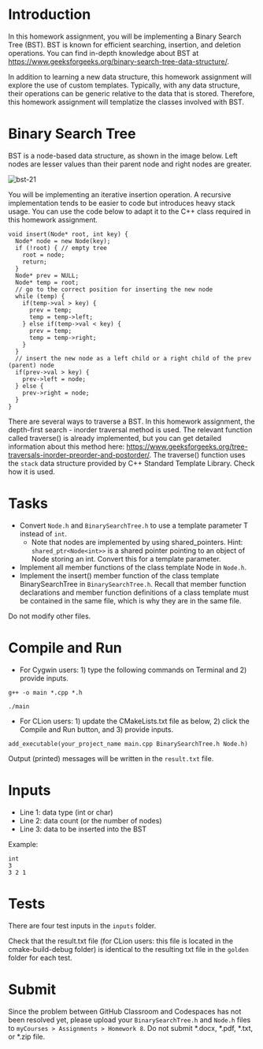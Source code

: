# Introduction

In this homework assignment, you will be implementing a Binary Search Tree (BST). BST is known for efficient searching, insertion, and deletion operations. You can find in-depth knowledge about BST at https://www.geeksforgeeks.org/binary-search-tree-data-structure/.

In addition to learning a new data structure, this homework assignment will explore the use of custom templates. Typically, with any data structure, their operations can be generic relative to the data that is stored. Therefore, this homework assignment will templatize the classes involved with BST.

# Binary Search Tree

BST is a node-based data structure, as shown in the image below. Left nodes are lesser values than their parent node and right nodes are greater.

![bst-21](https://github.com/sskeme/eeee346-s24-hw8/assets/154963758/129f1672-8a92-40b9-ac8d-793921339098)

You will be implementing an iterative insertion operation. A recursive implementation tends to be easier to code but introduces heavy stack usage. You can use the code below to adapt it to the C++ class required in this homework assignment.

```
void insert(Node* root, int key) {
  Node* node = new Node(key);
  if (!root) { // empty tree
    root = node;
    return;
  }
  Node* prev = NULL;
  Node* temp = root;
  // go to the correct position for inserting the new node
  while (temp) {
    if(temp->val > key) {
      prev = temp;
      temp = temp->left;
    } else if(temp->val < key) {
      prev = temp;
      temp = temp->right;
    }
  }
  // insert the new node as a left child or a right child of the prev (parent) node
  if(prev->val > key) {
    prev->left = node;
  } else {
    prev->right = node;
  }
}
```

There are several ways to traverse a BST. In this homework assignment, the depth-first search - inorder traversal method is used. The relevant function called traverse() is already implemented, but you can get detailed information about this method here: https://www.geeksforgeeks.org/tree-traversals-inorder-preorder-and-postorder/. The traverse() function uses the `stack` data structure provided by C++ Standard Template Library. Check how it is used.

# Tasks

* Convert `Node.h` and `BinarySearchTree.h` to use a template parameter T instead of `int`.
  * Note that nodes are implemented by using shared_pointers. Hint: `shared_ptr<Node<int>>` is a shared pointer pointing to an object of Node storing an int. Convert this for a template parameter.
* Implement all member functions of the class template Node in `Node.h`.
* Implement the insert() member function of the class template BinarySearchTree in `BinarySearchTree.h`. Recall that member function declarations and member function definitions of a class template must be contained in the same file, which is why they are in the same file.

Do not modify other files.

# Compile and Run

* For Cygwin users: 1) type the following commands on Terminal and 2) provide inputs.

```
g++ -o main *.cpp *.h
```
```
./main
```

* For CLion users: 1) update the CMakeLists.txt file as below, 2) click the Compile and Run button, and 3) provide inputs.

```
add_executable(your_project_name main.cpp BinarySearchTree.h Node.h)
```

Output (printed) messages will be written in the `result.txt` file.

# Inputs

* Line 1: data type (int or char)
* Line 2: data count (or the number of nodes)
* Line 3: data to be inserted into the BST

Example:

```
int
3
3 2 1
```

# Tests 

There are four test inputs in the `inputs` folder.

Check that the result.txt file (for CLion users: this file is located in the cmake-build-debug folder) is identical to the resulting txt file in the `golden` folder for each test.

# Submit

Since the problem between GitHub Classroom and Codespaces has not been resolved yet, please upload your `BinarySearchTree.h` and `Node.h` files to `myCourses > Assignments > Homework 8`. Do not submit *.docx, *.pdf, *.txt, or *.zip file. 

